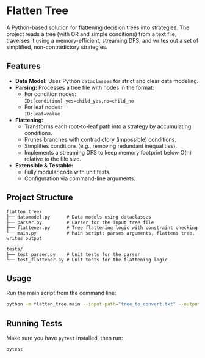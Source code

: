 # Flatten Tree

A Python-based solution for flattening decision trees into strategies. The project reads a tree (with OR and simple conditions) from a text file, traverses it using a memory-efficient, streaming DFS, and writes out a set of simplified, non-contradictory strategies.

## Features

- **Data Model:** Uses Python `dataclasses` for strict and clear data modeling.
- **Parsing:** Processes a tree file with nodes in the format:  
  - For condition nodes:  
    `ID:[condition] yes=child_yes,no=child_no`
  - For leaf nodes:  
    `ID:leaf=value`
- **Flattening:**  
  - Transforms each root-to-leaf path into a strategy by accumulating conditions.
  - Prunes branches with contradictory (impossible) conditions.
  - Simplifies conditions (e.g., removing redundant inequalities).
  - Implements a streaming DFS to keep memory footprint below O(n) relative to the file size.
- **Extensible & Testable:**  
  - Fully modular code with unit tests.
  - Configuration via command-line arguments.

## Project Structure

```
flatten_tree/
├── datamodel.py      # Data models using dataclasses
├── parser.py         # Parser for the input tree file
├── flattener.py      # Tree flattening logic with constraint checking
└── main.py           # Main script: parses arguments, flattens tree, writes output

tests/
├── test_parser.py    # Unit tests for the parser
└── test_flattener.py # Unit tests for the flattening logic
```

## Usage

Run the main script from the command line:

```bash
python -m flatten_tree.main --input-path="tree_to_convert.txt" --output-path="strategies.txt" --root-id=0
```

## Running Tests

Make sure you have `pytest` installed, then run:

```bash
pytest
```

